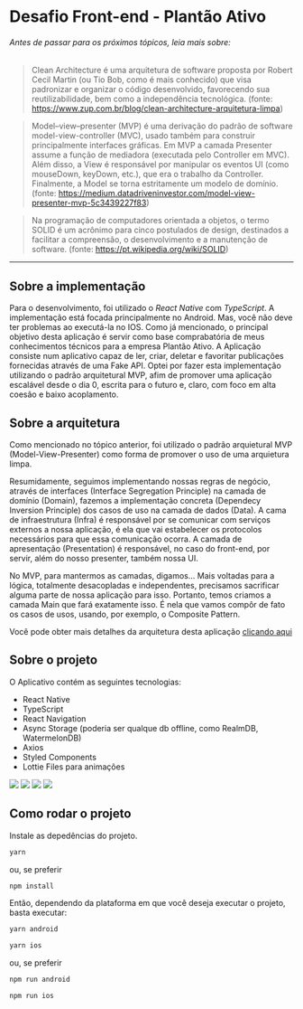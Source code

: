 # Desafio Front-end - Plantão Ativo

###### Antes de passar para os próximos tópicos, leia mais sobre:

> Clean Architecture é uma arquitetura de software proposta por Robert Cecil Martin (ou Tio Bob, como é mais conhecido) que visa padronizar e organizar o código desenvolvido, favorecendo sua reutilizabilidade, bem como a independência tecnológica. (fonte: https://www.zup.com.br/blog/clean-architecture-arquitetura-limpa)

> Model–view–presenter (MVP) é uma derivação do padrão de software model-view-controller (MVC), usado também para construir principalmente interfaces gráficas. Em MVP a camada Presenter assume a função de mediadora (executada pelo Controller em MVC). Além disso, a View é responsável por manipular os eventos UI (como mouseDown, keyDown, etc.), que era o trabalho da Controller. Finalmente, a Model se torna estritamente um modelo de domínio. (fonte: https://medium.datadriveninvestor.com/model-view-presenter-mvp-5c3439227f83)

> Na programação de computadores orientada a objetos, o termo SOLID é um acrônimo para cinco postulados de design, destinados a facilitar a compreensão, o desenvolvimento e a manutenção de software. (fonte: https://pt.wikipedia.org/wiki/SOLID)

---

## Sobre a implementação

Para o desenvolvimento, foi utilizado o _React Native_ com _TypeScript_. A implementação está focada principalmente no Android. Mas, você não deve ter problemas ao executá-la no IOS. Como já mencionado, o principal objetivo desta aplicação é servir como base comprabatória de meus conhecimentos técnicos para a empresa Plantão Ativo. A Aplicação consiste num aplicativo capaz de ler, criar, deletar e favoritar publicações fornecidas através de uma Fake API. Optei por fazer esta implementação utilizando o padrão arquitetural MVP, afim de promover uma aplicação escalável desde o dia 0, escrita para o futuro e, claro, com foco em alta coesão e baixo acoplamento.

## Sobre a arquitetura

Como mencionado no tópico anterior, foi utilizado o padrão arquietural MVP (Model-View-Presenter) como forma de promover o uso de uma arquietura limpa.

Resumidamente, seguimos implementando nossas regras de negócio, através de interfaces (Interface Segregation Principle) na camada de domínio (Domain), fazemos a implementação concreta (Dependecy Inversion Principle) dos casos de uso na camada de dados (Data). A cama de infraestrutura (Infra) é responsável por se comunicar com serviços externos a nossa aplicação, é ela que vai estabelecer os protocolos necessários para que essa comunicação ocorra. A camada de apresentação (Presentation) é responsável, no caso do front-end, por servir, além do nosso presenter, também nossa UI.

No MVP, para mantermos as camadas, digamos... Mais voltadas para a lógica, totalmente desacopladas e independentes, precisamos sacrificar alguma parte de nossa aplicação para isso. Portanto, temos criamos a camada Main que fará exatamente isso. É nela que vamos compôr de fato os casos de usos, usando, por exemplo, o Composite Pattern.

Você pode obter mais detalhes da arquitetura desta aplicação [clicando aqui](https://whimsical.com/pafrontendchallengearchitecture-9GEceWiVpeyQspVer8SzgW)

## Sobre o projeto

O Aplicativo contém as seguintes tecnologias:

- React Native
- TypeScript
- React Navigation
- Async Storage (poderia ser qualque db offline, como RealmDB, WatermelonDB)
- Axios
- Styled Components
- Lottie Files para animações

<p align="flex-start">
<img src=".github/assets/home.png" />
<img src=".github/assets/read.png" />
<img src=".github/assets/create.png" />
<img src=".github/assets/favorite.png" />
</p>



## Como rodar o projeto

Instale as depedências do projeto.

```bash
yarn
```

ou, se preferir

```bash
npm install
```

Então, dependendo da plataforma em que você deseja executar o projeto, basta executar:

```bash
yarn android
```

```bash
yarn ios
```

ou, se preferir

```bash
npm run android
```

```bash
npm run ios
```
